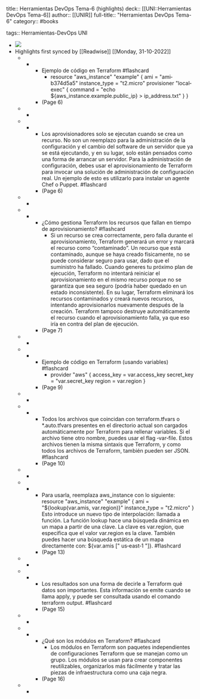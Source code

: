 title:: Herramientas DevOps Tema-6 (highlights)
deck:: [[UNI::Herramientas DevOps Tema-6]]
author:: [[UNIR]]
full-title:: "Herramientas DevOps Tema-6"
category:: #books

tags:: Herramientas-DevOps UNI

- ![](https://readwise-assets.s3.amazonaws.com/media/uploaded_book_covers/profile_22942/841e10b1-50a8-4574-a5e9-6993f36fce49.jpg)
- Highlights first synced by [[Readwise]] [[Monday, 31-10-2022]]
	- -
		- Ejemplo de código en Terraform #flashcard
			- resource "aws_instance" "example" {  ami = "ami‐b374d5a5"  instance_type = "t2.micro"  provisioner "local‐exec" {  command = "echo ${aws_instance.example.public_ip} >  ip_address.txt"   } }
		- (Page 6)
	- -
	- -
		- Los  aprovisionadores  solo  se  ejecutan  cuando  se  crea  un  recurso.  No  son  un reemplazo para la administración de la configuración y el cambio del software de un servidor  que  ya  se  está  ejecutando,  y  en  su  lugar,  solo  están  pensados  como  una forma de arrancar un servidor.  Para  la  administración  de  configuración,  debes  usar  el  aprovisionamiento  de Terraform  para  invocar  una  solución  de  administración  de  configuración  real.  Un ejemplo de esto es utilizarlo para instalar un agente Chef o Puppet. #flashcard
		- (Page 6)
	- -
	- -
		- ¿Cómo gestiona Terraform los recursos que fallan en tiempo de aprovisionamiento? #flashcard
			- Si  un  recurso  se  crea  correctamente,  pero  falla  durante  el  aprovisionamiento, Terraform generará un error y marcará el recurso como “contaminado”. Un recurso que está contaminado, aunque se haya creado físicamente, no se puede considerar seguro para usar, dado que el suministro ha fallado. Cuando  generes  tu  próximo  plan  de  ejecución,  Terraform  no  intentará  reiniciar  el aprovisionamiento  en  el  mismo  recurso  porque  no  se  garantiza  que  sea  seguro (podría haber quedado en un estado inconsistente). En su lugar, Terraform eliminará los  recursos  contaminados  y  creará  nuevos  recursos,  intentando  aprovisionarlos nuevamente después de la creación. Terraform tampoco  destruye  automáticamente  el recurso cuando  el aprovisionamiento falla, ya que eso iría en contra del plan de ejecución.
		- (Page 7)
	- -
	- -
		- Ejemplo de código en Terraform (usando variables) #flashcard
			- provider "aws" { access_key = var.access_key secret_key = "var.secret_key  region = var.region }
		- (Page 9)
	- -
	- -
		- Todos los archivos que coincidan con terraform.tfvars o *.auto.tfvars presentes en el directorio  actual  son  cargados  automáticamente  por  Terraform  para  rellenar variables. Si el archivo tiene otro nombre, puedes usar el flag ‐var‐file. Estos archivos tienen  la  misma  sintaxis  que  Terraform,  y  como  todos  los  archivos  de  Terraform, también pueden ser JSON. #flashcard
		- (Page 10)
	- -
	- -
		- Para usarla, reemplaza aws_instance con lo siguiente: resource "aws_instance" "example" {  ami = "${lookup(var.amis, var.region)}"  instance_type = "t2.micro" } Esto introduce un nuevo tipo de interpolación: llamada a función. La función lookup hace una búsqueda dinámica en un mapa a partir de una clave. La clave es var.region, que especifica que el valor var.region es la clave. También puedes hacer una búsqueda estática de un mapa directamente con:  ${var.amis [" us‐east‐1 "]}. #flashcard
		- (Page 13)
	- -
	- -
		- Los resultados son una forma de decirle a Terraform qué datos son importantes. Esta información  se  emite  cuando  se  llama  apply,  y  puede  ser  consultada  usando  el comando terraform output. #flashcard
		- (Page 15)
	- -
	- -
		- ¿Qué son los módulos en Terraform? #flashcard
			- Los  módulos  en  Terraform  son  paquetes  independientes  de  configuraciones Terraform  que  se  manejan  como  un  grupo.  Los  módulos  se  usan  para  crear componentes  reutilizables,  organizarlos  más  fácilmente  y  tratar  las  piezas  de infraestructura como una caja negra.
		- (Page 16)
	- -